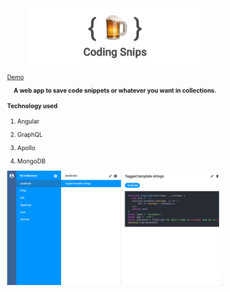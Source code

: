 <h2 align="center"><img src="static/img/logo1.png" width="400" /></h2>

[Demo](https://coding-snips.herokuapp.com)

<p align="center"><b>A web app to save code snippets or whatever you want in collections.</b></p>

<h4>Technology used</h4>

1. Angular

2. GraphQL

3. Apollo

4. MongoDB

![Screenshot 1](static/img//screen1.png?raw=true "Screenshot 1")
